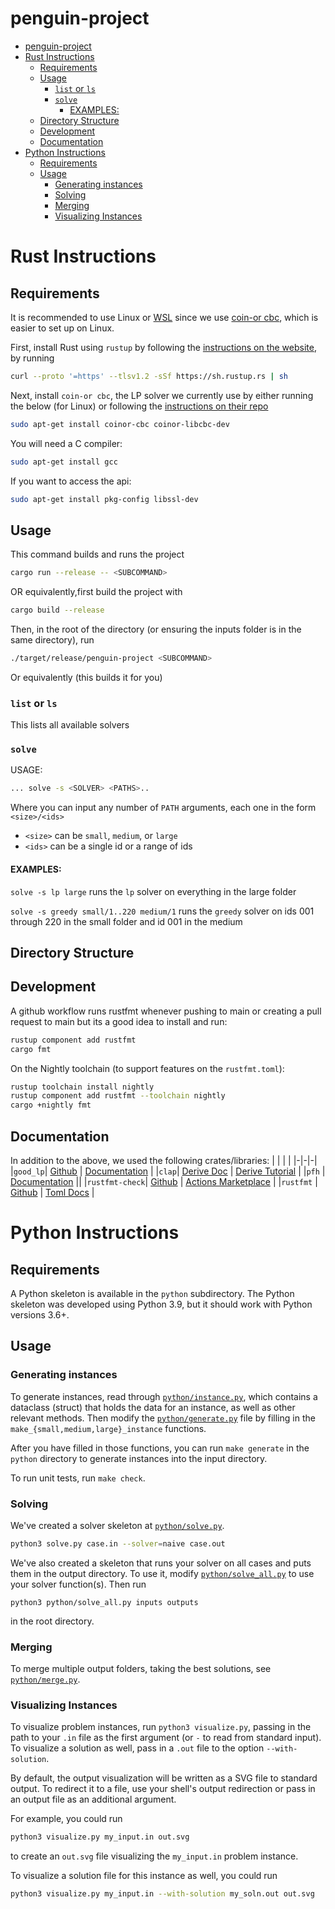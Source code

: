 # penguin-project

- [penguin-project](#penguin-project)
- [Rust Instructions](#rust-instructions)
  - [Requirements](#requirements)
  - [Usage](#usage)
    - [`list` or `ls`](#list-or-ls)
    - [`solve`](#solve)
      - [EXAMPLES:](#examples)
  - [Directory Structure](#directory-structure)
  - [Development](#development)
  - [Documentation](#documentation)
- [Python Instructions](#python-instructions)
  - [Requirements](#requirements-1)
  - [Usage](#usage-1)
    - [Generating instances](#generating-instances)
    - [Solving](#solving)
    - [Merging](#merging)
    - [Visualizing Instances](#visualizing-instances)


# Rust Instructions

## Requirements

It is recommended to use Linux or [WSL](https://docs.microsoft.com/en-us/learn/modules/get-started-with-windows-subsystem-for-linux/) since we use [coin-or cbc](https://www.coin-or.org/Cbc/), which is easier to set up on Linux.

First, install Rust using `rustup` by following the [instructions on the website](https://www.rust-lang.org/tools/install
), by running
```bash
curl --proto '=https' --tlsv1.2 -sSf https://sh.rustup.rs | sh
```

Next, install `coin-or cbc`, the LP solver we currently use by either running the below (for Linux) or following the [instructions on their repo](https://github.com/coin-or/Cbc)
```bash
sudo apt-get install coinor-cbc coinor-libcbc-dev
```

You will need a C compiler:

```bash
sudo apt-get install gcc
```

If you want to access the api:

```bash
sudo apt-get install pkg-config libssl-dev
```


## Usage

This command builds and runs the project
```bash
cargo run --release -- <SUBCOMMAND>
```
OR equivalently,first build the project with
```bash
cargo build --release
```
Then, in the root of the directory (or ensuring the inputs folder is in the same directory), run
```bash
./target/release/penguin-project <SUBCOMMAND>
```
Or equivalently (this builds it for you)


### `list` or `ls`
This lists all available solvers

### `solve`
USAGE:
```bash
... solve -s <SOLVER> <PATHS>..
```

Where you can input any number of `PATH` arguments, each one in the form `<size>/<ids>`

- `<size>` can be `small`, `medium`, or `large`
- `<ids>` can be a single id or a range of ids

#### EXAMPLES:

`solve -s lp large` runs the `lp` solver on everything in the large folder

`solve -s greedy small/1..220 medium/1` runs the `greedy` solver on ids 001 through 220 in the small folder and id 001 in the medium


## Directory Structure



## Development

A github workflow runs rustfmt whenever pushing to main or creating a pull request to main but its a good idea to install and run:
```bash
rustup component add rustfmt
cargo fmt
```
On the Nightly toolchain (to support features on the `rustfmt.toml`):
```bash
rustup toolchain install nightly
rustup component add rustfmt --toolchain nightly
cargo +nightly fmt
```


## Documentation

In addition to the above, we used the following crates/libraries:
| | | | 
|-|-|-|
|`good_lp`| [Github](https://github.com/rust-or/good_lp) | [Documentation](https://docs.rs/good_lp/1.3.2/good_lp/) |
|`clap`| [Derive Doc](https://github.com/clap-rs/clap/blob/v3.1.12/examples/derive_ref/README.md) | [Derive Tutorial](https://github.com/clap-rs/clap/blob/v3.1.12/examples/tutorial_derive/README.md#validated-values) |
|`pfh` | [Documentation](https://docs.rs/phf/0.10.1/phf/) ||
|`rustfmt-check`| [Github](https://github.com/mbrobbel/rustfmt-check) | [Actions Marketplace](https://github.com/marketplace/actions/rust-rustfmt-check) |
|`rustfmt` | [Github](https://github.com/rust-lang/rustfmt) | [Toml Docs](https://rust-lang.github.io/rustfmt) |


#
# Python Instructions

## Requirements

A Python skeleton is available in the `python` subdirectory. The Python
skeleton was developed using Python 3.9, but it should work with Python
versions 3.6+.

## Usage

### Generating instances

To generate instances, read through [`python/instance.py`](python/instance.py),
which contains a dataclass (struct) that holds the data for an instance, as
well as other relevant methods. Then modify the
[`python/generate.py`](python/generate.py) file by filling in the
`make_{small,medium,large}_instance` functions.

After you have filled in those functions, you can run `make generate` in the
`python` directory to generate instances into the input directory.

To run unit tests, run `make check`.

### Solving

We've created a solver skeleton at [`python/solve.py`](python/solve.py).
```bash
python3 solve.py case.in --solver=naive case.out
```

We've also created a skeleton that runs your solver on all cases and puts them
in the output directory. To use it, modify
[`python/solve_all.py`](python/solve_all.py) to use your solver function(s).
Then run

```
python3 python/solve_all.py inputs outputs
```

in the root directory.


### Merging

To merge multiple output folders, taking the best solutions, see
[`python/merge.py`](python/merge.py).


### Visualizing Instances

To visualize problem instances, run `python3 visualize.py`, passing  in the
path to your `.in` file as the first argument (or `-` to read from standard
input). To visualize a solution as well, pass in a `.out` file to the option
`--with-solution`.

By default, the output visualization will be written as a SVG file to standard
output. To redirect it to a file, use your shell's output redirection or pass
in an output file as an additional argument.

For example, you could run
```bash
python3 visualize.py my_input.in out.svg
```
to create an `out.svg` file visualizing the `my_input.in` problem instance.

To visualize a solution file for this instance as well, you could run
```bash
python3 visualize.py my_input.in --with-solution my_soln.out out.svg
```
